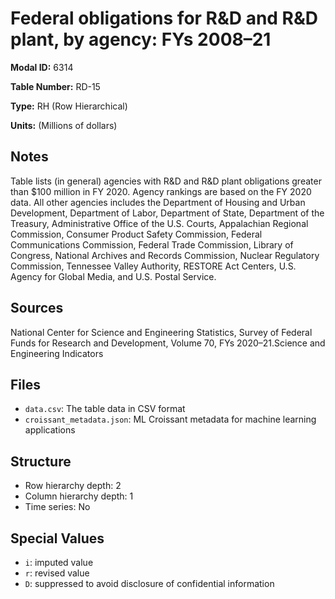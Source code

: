 # Federal obligations for R&D and R&D plant, by agency: FYs 2008–21

**Modal ID:** 6314

**Table Number:** RD-15

**Type:** RH (Row Hierarchical)

**Units:** (Millions of dollars)

## Notes

Table lists (in general) agencies with R&D and R&D plant obligations greater than $100 million in FY 2020. Agency rankings are based on the FY 2020 data. All other agencies includes the Department of Housing and Urban Development, Department of Labor, Department of State, Department of the Treasury, Administrative Office of the U.S. Courts, Appalachian Regional Commission, Consumer Product Safety Commission, Federal Communications Commission, Federal Trade Commission, Library of Congress, National Archives and Records Commission, Nuclear Regulatory Commission, Tennessee Valley Authority, RESTORE Act Centers, U.S. Agency for Global Media, and U.S. Postal Service.

## Sources

National Center for Science and Engineering Statistics, Survey of Federal Funds for Research and Development, Volume 70, FYs 2020–21.Science and Engineering Indicators

## Files

- `data.csv`: The table data in CSV format
- `croissant_metadata.json`: ML Croissant metadata for machine learning applications

## Structure

- Row hierarchy depth: 2
- Column hierarchy depth: 1
- Time series: No

## Special Values

- `i`: imputed value
- `r`: revised value
- `D`: suppressed to avoid disclosure of confidential information
